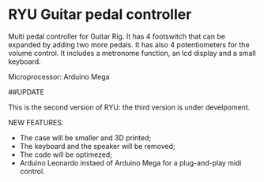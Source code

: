 # RYU Guitar pedal controller
Multi pedal controller for Guitar Rig. It has 4 footswitch that can be expanded by adding two more pedals. It has also 4 potentiometers for the volume control. It includes a metronome function, an lcd display and a small keyboard.

Microprocessor: Arduino Mega

##UPDATE

This is the second version of RYU: the third version is under develpoment.

NEW FEATURES:
  - The case will be smaller and 3D printed;
  - The keyboard and the speaker will be removed;
  - The code will be optimezed;
  - Arduino Leonardo instaed of Arduino Mega for a plug-and-play midi control.

